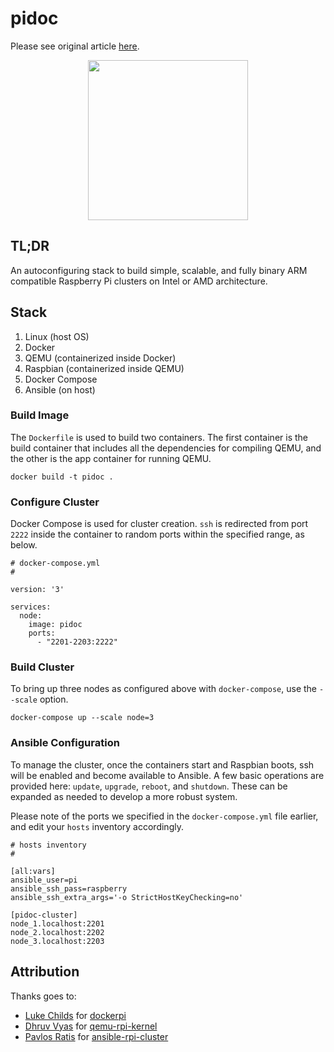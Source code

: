 # pidoc

Please see original article [here](https://appfleet.com/blog/raspberry-pi-cluster-emulation-with-docker-compose/).

<div align="center">
	<img width="256" src="pidoc.png">
</div>

## TL;DR

An autoconfiguring stack to build simple, scalable, and fully binary ARM compatible Raspberry Pi clusters on Intel or AMD architecture.

## Stack

1. Linux (host OS)
2. Docker
3. QEMU (containerized inside Docker)
4. Raspbian (containerized inside QEMU)
5. Docker Compose
6. Ansible (on host)

### Build Image

The `Dockerfile` is used to build two containers. The first container is the build container that includes all the dependencies for compiling QEMU, and the other is the app container for running QEMU.

```
docker build -t pidoc .
```

### Configure Cluster

Docker Compose is used for cluster creation. `ssh` is redirected from port `2222` inside the container to random ports within the specified range, as below.

```
# docker-compose.yml
#

version: '3'

services:
  node:
    image: pidoc
    ports:
      - "2201-2203:2222"
```

### Build Cluster

To bring up three nodes as configured above with `docker-compose`, use the `--scale` option.

```
docker-compose up --scale node=3
```

### Ansible Configuration

To manage the cluster, once the containers start and Raspbian boots, ssh will be enabled and become available to Ansible. A few basic operations are provided here: `update`, `upgrade`, `reboot`, and `shutdown`. These can be expanded as needed to develop a more robust system.

Please note of the ports we specified in the `docker-compose.yml` file earlier, and edit your `hosts` inventory accordingly.
```
# hosts inventory
#

[all:vars]
ansible_user=pi
ansible_ssh_pass=raspberry
ansible_ssh_extra_args='-o StrictHostKeyChecking=no'

[pidoc-cluster]
node_1.localhost:2201
node_2.localhost:2202
node_3.localhost:2203
```

## Attribution

Thanks goes to:
- [Luke Childs](https://github.com/lukechilds) for [dockerpi](https://github.com/lukechilds/dockerpi)
- [Dhruv Vyas](https://github.com/dhruvvyas90) for [qemu-rpi-kernel](https://github.com/dhruvvyas90/qemu-rpi-kernel)
- [Pavlos Ratis](https://github.com/dastergon) for [ansible-rpi-cluster](https://github.com/dastergon/ansible-rpi-cluster)
